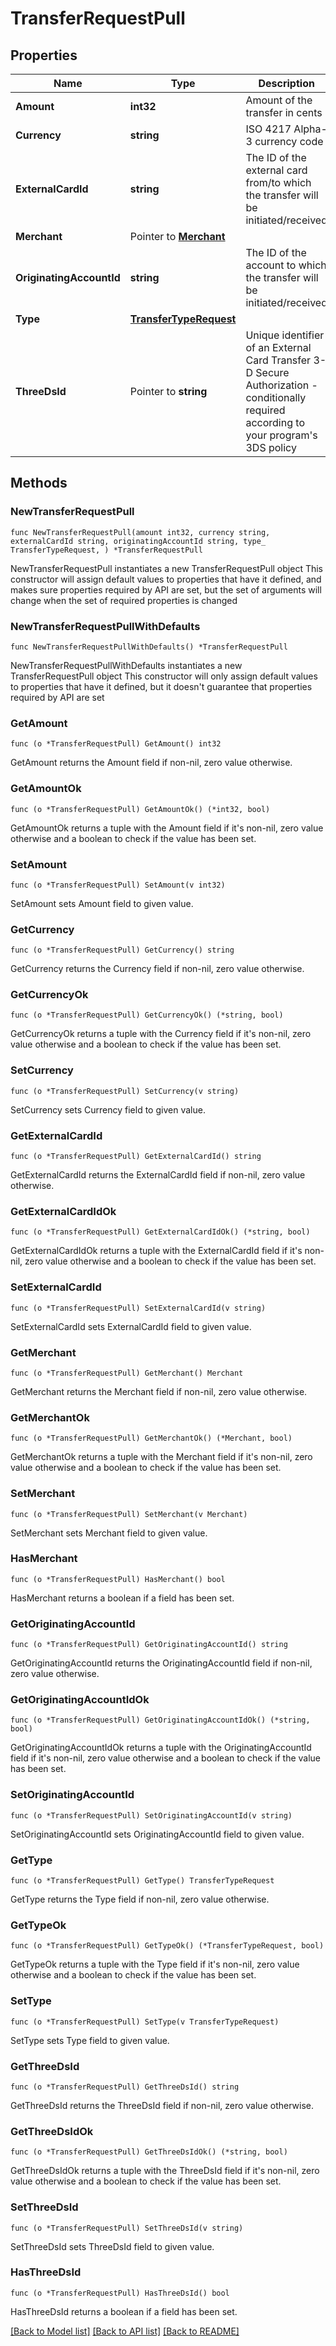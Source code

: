 # TransferRequestPull

## Properties

Name | Type | Description | Notes
------------ | ------------- | ------------- | -------------
**Amount** | **int32** | Amount of the transfer in cents | 
**Currency** | **string** | ISO 4217  Alpha-3 currency code | 
**ExternalCardId** | **string** | The ID of the external card from/to which the transfer will be initiated/received | 
**Merchant** | Pointer to [**Merchant**](Merchant.md) |  | [optional] 
**OriginatingAccountId** | **string** | The ID of the account to which the transfer will be initiated/received | 
**Type** | [**TransferTypeRequest**](TransferTypeRequest.md) |  | 
**ThreeDsId** | Pointer to **string** | Unique identifier of an External Card Transfer 3-D Secure Authorization - conditionally required according to your program&#39;s 3DS policy | [optional] 

## Methods

### NewTransferRequestPull

`func NewTransferRequestPull(amount int32, currency string, externalCardId string, originatingAccountId string, type_ TransferTypeRequest, ) *TransferRequestPull`

NewTransferRequestPull instantiates a new TransferRequestPull object
This constructor will assign default values to properties that have it defined,
and makes sure properties required by API are set, but the set of arguments
will change when the set of required properties is changed

### NewTransferRequestPullWithDefaults

`func NewTransferRequestPullWithDefaults() *TransferRequestPull`

NewTransferRequestPullWithDefaults instantiates a new TransferRequestPull object
This constructor will only assign default values to properties that have it defined,
but it doesn't guarantee that properties required by API are set

### GetAmount

`func (o *TransferRequestPull) GetAmount() int32`

GetAmount returns the Amount field if non-nil, zero value otherwise.

### GetAmountOk

`func (o *TransferRequestPull) GetAmountOk() (*int32, bool)`

GetAmountOk returns a tuple with the Amount field if it's non-nil, zero value otherwise
and a boolean to check if the value has been set.

### SetAmount

`func (o *TransferRequestPull) SetAmount(v int32)`

SetAmount sets Amount field to given value.


### GetCurrency

`func (o *TransferRequestPull) GetCurrency() string`

GetCurrency returns the Currency field if non-nil, zero value otherwise.

### GetCurrencyOk

`func (o *TransferRequestPull) GetCurrencyOk() (*string, bool)`

GetCurrencyOk returns a tuple with the Currency field if it's non-nil, zero value otherwise
and a boolean to check if the value has been set.

### SetCurrency

`func (o *TransferRequestPull) SetCurrency(v string)`

SetCurrency sets Currency field to given value.


### GetExternalCardId

`func (o *TransferRequestPull) GetExternalCardId() string`

GetExternalCardId returns the ExternalCardId field if non-nil, zero value otherwise.

### GetExternalCardIdOk

`func (o *TransferRequestPull) GetExternalCardIdOk() (*string, bool)`

GetExternalCardIdOk returns a tuple with the ExternalCardId field if it's non-nil, zero value otherwise
and a boolean to check if the value has been set.

### SetExternalCardId

`func (o *TransferRequestPull) SetExternalCardId(v string)`

SetExternalCardId sets ExternalCardId field to given value.


### GetMerchant

`func (o *TransferRequestPull) GetMerchant() Merchant`

GetMerchant returns the Merchant field if non-nil, zero value otherwise.

### GetMerchantOk

`func (o *TransferRequestPull) GetMerchantOk() (*Merchant, bool)`

GetMerchantOk returns a tuple with the Merchant field if it's non-nil, zero value otherwise
and a boolean to check if the value has been set.

### SetMerchant

`func (o *TransferRequestPull) SetMerchant(v Merchant)`

SetMerchant sets Merchant field to given value.

### HasMerchant

`func (o *TransferRequestPull) HasMerchant() bool`

HasMerchant returns a boolean if a field has been set.

### GetOriginatingAccountId

`func (o *TransferRequestPull) GetOriginatingAccountId() string`

GetOriginatingAccountId returns the OriginatingAccountId field if non-nil, zero value otherwise.

### GetOriginatingAccountIdOk

`func (o *TransferRequestPull) GetOriginatingAccountIdOk() (*string, bool)`

GetOriginatingAccountIdOk returns a tuple with the OriginatingAccountId field if it's non-nil, zero value otherwise
and a boolean to check if the value has been set.

### SetOriginatingAccountId

`func (o *TransferRequestPull) SetOriginatingAccountId(v string)`

SetOriginatingAccountId sets OriginatingAccountId field to given value.


### GetType

`func (o *TransferRequestPull) GetType() TransferTypeRequest`

GetType returns the Type field if non-nil, zero value otherwise.

### GetTypeOk

`func (o *TransferRequestPull) GetTypeOk() (*TransferTypeRequest, bool)`

GetTypeOk returns a tuple with the Type field if it's non-nil, zero value otherwise
and a boolean to check if the value has been set.

### SetType

`func (o *TransferRequestPull) SetType(v TransferTypeRequest)`

SetType sets Type field to given value.


### GetThreeDsId

`func (o *TransferRequestPull) GetThreeDsId() string`

GetThreeDsId returns the ThreeDsId field if non-nil, zero value otherwise.

### GetThreeDsIdOk

`func (o *TransferRequestPull) GetThreeDsIdOk() (*string, bool)`

GetThreeDsIdOk returns a tuple with the ThreeDsId field if it's non-nil, zero value otherwise
and a boolean to check if the value has been set.

### SetThreeDsId

`func (o *TransferRequestPull) SetThreeDsId(v string)`

SetThreeDsId sets ThreeDsId field to given value.

### HasThreeDsId

`func (o *TransferRequestPull) HasThreeDsId() bool`

HasThreeDsId returns a boolean if a field has been set.


[[Back to Model list]](../README.md#documentation-for-models) [[Back to API list]](../README.md#documentation-for-api-endpoints) [[Back to README]](../README.md)


